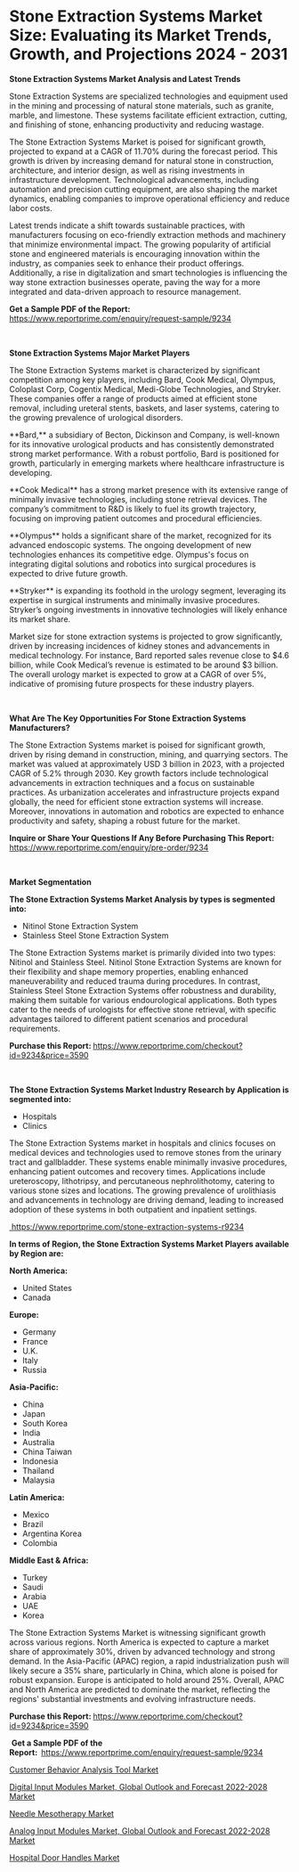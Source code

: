 <p><h1>Stone Extraction Systems Market Size: Evaluating its Market Trends, Growth, and Projections 2024 - 2031</h1></p><p><strong>Stone Extraction Systems Market Analysis and Latest Trends</strong></p>
<p><p>Stone Extraction Systems are specialized technologies and equipment used in the mining and processing of natural stone materials, such as granite, marble, and limestone. These systems facilitate efficient extraction, cutting, and finishing of stone, enhancing productivity and reducing wastage. </p><p>The Stone Extraction Systems Market is poised for significant growth, projected to expand at a CAGR of 11.70% during the forecast period. This growth is driven by increasing demand for natural stone in construction, architecture, and interior design, as well as rising investments in infrastructure development. Technological advancements, including automation and precision cutting equipment, are also shaping the market dynamics, enabling companies to improve operational efficiency and reduce labor costs.</p><p>Latest trends indicate a shift towards sustainable practices, with manufacturers focusing on eco-friendly extraction methods and machinery that minimize environmental impact. The growing popularity of artificial stone and engineered materials is encouraging innovation within the industry, as companies seek to enhance their product offerings. Additionally, a rise in digitalization and smart technologies is influencing the way stone extraction businesses operate, paving the way for a more integrated and data-driven approach to resource management.</p></p>
<p><strong>Get a Sample PDF of the Report:&nbsp;</strong> <a href="https://www.reportprime.com/enquiry/request-sample/9234">https://www.reportprime.com/enquiry/request-sample/9234</a></p>
<p>&nbsp;</p>
<p><strong>Stone Extraction Systems Major Market Players</strong></p>
<p><p>The Stone Extraction Systems market is characterized by significant competition among key players, including Bard, Cook Medical, Olympus, Coloplast Corp, Cogentix Medical, Medi-Globe Technologies, and Stryker. These companies offer a range of products aimed at efficient stone removal, including ureteral stents, baskets, and laser systems, catering to the growing prevalence of urological disorders.</p><p>**Bard,** a subsidiary of Becton, Dickinson and Company, is well-known for its innovative urological products and has consistently demonstrated strong market performance. With a robust portfolio, Bard is positioned for growth, particularly in emerging markets where healthcare infrastructure is developing.</p><p>**Cook Medical** has a strong market presence with its extensive range of minimally invasive technologies, including stone retrieval devices. The company’s commitment to R&D is likely to fuel its growth trajectory, focusing on improving patient outcomes and procedural efficiencies.</p><p>**Olympus** holds a significant share of the market, recognized for its advanced endoscopic systems. The ongoing development of new technologies enhances its competitive edge. Olympus's focus on integrating digital solutions and robotics into surgical procedures is expected to drive future growth.</p><p>**Stryker** is expanding its foothold in the urology segment, leveraging its expertise in surgical instruments and minimally invasive procedures. Stryker’s ongoing investments in innovative technologies will likely enhance its market share.</p><p>Market size for stone extraction systems is projected to grow significantly, driven by increasing incidences of kidney stones and advancements in medical technology. For instance, Bard reported sales revenue close to $4.6 billion, while Cook Medical’s revenue is estimated to be around $3 billion. The overall urology market is expected to grow at a CAGR of over 5%, indicative of promising future prospects for these industry players.</p></p>
<p>&nbsp;</p>
<p><strong>What Are The Key Opportunities For Stone Extraction Systems Manufacturers?</strong></p>
<p><p>The Stone Extraction Systems market is poised for significant growth, driven by rising demand in construction, mining, and quarrying sectors. The market was valued at approximately USD 3 billion in 2023, with a projected CAGR of 5.2% through 2030. Key growth factors include technological advancements in extraction techniques and a focus on sustainable practices. As urbanization accelerates and infrastructure projects expand globally, the need for efficient stone extraction systems will increase. Moreover, innovations in automation and robotics are expected to enhance productivity and safety, shaping a robust future for the market.</p></p>
<p><strong>Inquire or Share Your Questions If Any Before Purchasing This Report:</strong> <a href="https://www.reportprime.com/enquiry/pre-order/9234">https://www.reportprime.com/enquiry/pre-order/9234</a></p>
<p>&nbsp;</p>
<p><strong>Market Segmentation</strong></p>
<p><strong>The Stone Extraction Systems Market Analysis by types is segmented into:</strong></p>
<p><ul><li>Nitinol Stone Extraction System</li><li>Stainless Steel Stone Extraction System</li></ul></p>
<p><p>The Stone Extraction Systems market is primarily divided into two types: Nitinol and Stainless Steel. Nitinol Stone Extraction Systems are known for their flexibility and shape memory properties, enabling enhanced maneuverability and reduced trauma during procedures. In contrast, Stainless Steel Stone Extraction Systems offer robustness and durability, making them suitable for various endourological applications. Both types cater to the needs of urologists for effective stone retrieval, with specific advantages tailored to different patient scenarios and procedural requirements.</p></p>
<p><strong>Purchase this Report:&nbsp;</strong><a href="https://www.reportprime.com/checkout?id=9234&price=3590">https://www.reportprime.com/checkout?id=9234&price=3590</a></p>
<p>&nbsp;</p>
<p><strong>The Stone Extraction Systems Market Industry Research by Application is segmented into:</strong></p>
<p><ul><li>Hospitals</li><li>Clinics</li></ul></p>
<p><p>The Stone Extraction Systems market in hospitals and clinics focuses on medical devices and technologies used to remove stones from the urinary tract and gallbladder. These systems enable minimally invasive procedures, enhancing patient outcomes and recovery times. Applications include ureteroscopy, lithotripsy, and percutaneous nephrolithotomy, catering to various stone sizes and locations. The growing prevalence of urolithiasis and advancements in technology are driving demand, leading to increased adoption of these systems in both outpatient and inpatient settings.</p></p>
<p><a href="https://www.reportprime.com/stone-extraction-systems-r9234">&nbsp;https://www.reportprime.com/stone-extraction-systems-r9234</a></p>
<p><strong>In terms of Region, the Stone Extraction Systems Market Players available by Region are:</strong></p>
<p>
    <p> <strong> North America: </strong>
        <ul>
            <li>United States</li>
            <li>Canada</li>
        </ul>
        </p> 
    <p> <strong> Europe: </strong>
        <ul>
            <li>Germany</li>
            <li>France</li>
            <li>U.K.</li>
            <li>Italy</li>
            <li>Russia</li>
        </ul>
        </p> 
    <p> <strong> Asia-Pacific: </strong>
        <ul>
            <li>China</li>
            <li>Japan</li>
            <li>South Korea</li>
            <li>India</li>
            <li>Australia</li>
            <li>China Taiwan</li>
            <li>Indonesia</li>
            <li>Thailand</li>
            <li>Malaysia</li>
        </ul>
        </p> 
    <p> <strong> Latin America: </strong>
        <ul>
            <li>Mexico</li>
            <li>Brazil</li>
            <li>Argentina Korea</li>
            <li>Colombia</li>
        </ul>
        </p> 
    <p> <strong> Middle East & Africa: </strong>
        <ul>
            <li>Turkey</li>
            <li>Saudi</li>
            <li>Arabia</li>
            <li>UAE</li>
            <li>Korea</li>
        </ul>
    </p>
    </p>
<p><p>The Stone Extraction Systems Market is witnessing significant growth across various regions. North America is expected to capture a market share of approximately 30%, driven by advanced technology and strong demand. In the Asia-Pacific (APAC) region, a rapid industrialization push will likely secure a 35% share, particularly in China, which alone is poised for robust expansion. Europe is anticipated to hold around 25%. Overall, APAC and North America are predicted to dominate the market, reflecting the regions' substantial investments and evolving infrastructure needs.</p></p>
<p><strong>Purchase this Report: </strong><a href="https://www.reportprime.com/checkout?id=9234&price=3590">https://www.reportprime.com/checkout?id=9234&price=3590</a></p>
<p>&nbsp;<strong>Get a Sample PDF of the Report:&nbsp;&nbsp;</strong><a href="https://www.reportprime.com/enquiry/request-sample/9234">https://www.reportprime.com/enquiry/request-sample/9234</a></p>
<p><strong></strong></p>
<p><p><a href="https://issuu.com/reportprime-2/docs/customer-behavior-analysis-tool-mar_a88ea3b9a353aa">Customer Behavior Analysis Tool Market</a></p><p><a href="https://medium.com/@cristinaschiller2022/the-digital-input-modules-market-global-outlook-and-forecast-2022-2028-market-research-report-c875744b4b0a">Digital Input Modules Market, Global Outlook and Forecast 2022-2028 Market</a></p><p><a href="https://www.linkedin.com/pulse/needle-mesotherapy-market-industry-trends-forecast-period-from-plf4f?trackingId=HQk8wF5QTwqobwRgN2OLhg%3D%3D">Needle Mesotherapy Market</a></p><p><a href="https://medium.com/@cristinaschiller2022/analog-input-modules-market-global-outlook-and-forecast-2022-2028-market-trends-focusing-on-0a8e810e96c4">Analog Input Modules Market, Global Outlook and Forecast 2022-2028 Market</a></p><p><a href="https://github.com/olyy49keyt/Market-Research-Report-List-1/blob/main/hospital-door-handles-market.md">Hospital Door Handles Market</a></p></p>